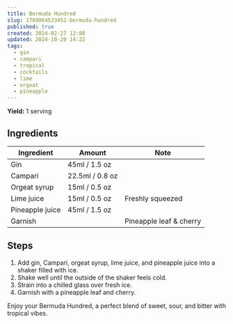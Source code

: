```yaml
---
title: Bermuda Hundred
slug: 1709064533452-bermuda-hundred
published: true
created: 2024-02-27 12:08
updated: 2024-10-20 14:22
tags:
  - gin
  - campari
  - tropical
  - cocktails
  - lime
  - orgeat
  - pineapple
---
```


**Yield:** 1 serving

## Ingredients

| Ingredient      | Amount          | Note                    |
| --------------- | --------------- | ----------------------- |
| Gin             | 45ml / 1.5 oz   |                         |
| Campari         | 22.5ml / 0.8 oz |                         |
| Orgeat syrup    | 15ml / 0.5 oz   |                         |
| Lime juice      | 15ml / 0.5 oz   | Freshly squeezed        |
| Pineapple juice | 45ml / 1.5 oz   |                         |
| Garnish         |                 | Pineapple leaf & cherry |

## Steps

1. Add gin, Campari, orgeat syrup, lime juice, and pineapple juice into a shaker filled with ice.
2. Shake well until the outside of the shaker feels cold.
3. Strain into a chilled glass over fresh ice.
4. Garnish with a pineapple leaf and cherry.

Enjoy your Bermuda Hundred, a perfect blend of sweet, sour, and bitter with tropical vibes.
